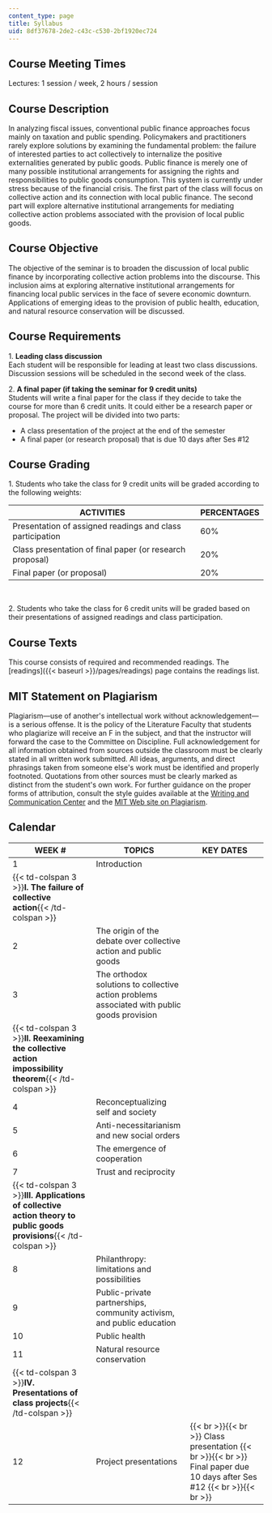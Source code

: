 ```yaml
---
content_type: page
title: Syllabus
uid: 8df37678-2de2-c43c-c530-2bf1920ec724
---
```


Course Meeting Times
--------------------

Lectures: 1 session / week, 2 hours / session

Course Description
------------------

In analyzing fiscal issues, conventional public finance approaches focus mainly on taxation and public spending. Policymakers and practitioners rarely explore solutions by examining the fundamental problem: the failure of interested parties to act collectively to internalize the positive externalities generated by public goods. Public finance is merely one of many possible institutional arrangements for assigning the rights and responsibilities to public goods consumption. This system is currently under stress because of the financial crisis. The first part of the class will focus on collective action and its connection with local public finance. The second part will explore alternative institutional arrangements for mediating collective action problems associated with the provision of local public goods.

Course Objective
----------------

The objective of the seminar is to broaden the discussion of local public finance by incorporating collective action problems into the discourse. This inclusion aims at exploring alternative institutional arrangements for financing local public services in the face of severe economic downturn. Applications of emerging ideas to the provision of public health, education, and natural resource conservation will be discussed.

Course Requirements
-------------------

1\. **Leading class discussion**  
Each student will be responsible for leading at least two class discussions. Discussion sessions will be scheduled in the second week of the class.

2\. **A final paper (if taking the seminar for 9 credit units)**  
Students will write a final paper for the class if they decide to take the course for more than 6 credit units. It could either be a research paper or proposal. The project will be divided into two parts:

*   A class presentation of the project at the end of the semester
*   A final paper (or research proposal) that is due 10 days after Ses #12

Course Grading
--------------

1\. Students who take the class for 9 credit units will be graded according to the following weights:

| ACTIVITIES | PERCENTAGES |
| --- | --- |
| Presentation of assigned readings and class participation | 60% |
| Class presentation of final paper (or research proposal) | 20% |
| Final paper (or proposal) | 20% 

  
 

2\. Students who take the class for 6 credit units will be graded based on their presentations of assigned readings and class participation.

Course Texts
------------

This course consists of required and recommended readings. The [readings]({{< baseurl >}}/pages/readings) page contains the readings list.

MIT Statement on Plagiarism
---------------------------

Plagiarism—use of another's intellectual work without acknowledgement—is a serious offense. It is the policy of the Literature Faculty that students who plagiarize will receive an F in the subject, and that the instructor will forward the case to the Committee on Discipline. Full acknowledgement for all information obtained from sources outside the classroom must be clearly stated in all written work submitted. All ideas, arguments, and direct phrasings taken from someone else's work must be identified and properly footnoted. Quotations from other sources must be clearly marked as distinct from the student's own work. For further guidance on the proper forms of attribution, consult the style guides available at the [Writing and Communication Center](http://cmsw.mit.edu/writing-and-communication-center/) and the [MIT Web site on Plagiarism](http://cmsw.mit.edu/writing-and-communication-center/avoiding-plagiarism/).

Calendar
--------

| WEEK # | TOPICS | KEY DATES |
| --- | --- | --- |
| 1 | Introduction | &nbsp; |
| {{< td-colspan 3 >}}**I. The failure of collective action**{{< /td-colspan >}} |||
| 2 | The origin of the debate over collective action and public goods | &nbsp; |
| 3 | The orthodox solutions to collective action problems associated with public goods provision | &nbsp; |
| {{< td-colspan 3 >}}**II. Reexamining the collective action impossibility theorem**{{< /td-colspan >}} |||
| 4 | Reconceptualizing self and society | &nbsp; |
| 5 | Anti-necessitarianism and new social orders | &nbsp; |
| 6 | The emergence of cooperation | &nbsp; |
| 7 | Trust and reciprocity | &nbsp; |
| {{< td-colspan 3 >}}**III. Applications of collective action theory to public goods provisions**{{< /td-colspan >}} |||
| 8 | Philanthropy: limitations and possibilities | &nbsp; |
| 9 | Public-private partnerships, community activism, and public education | &nbsp; |
| 10 | Public health | &nbsp; |
| 11 | Natural resource conservation | &nbsp; |
| {{< td-colspan 3 >}}**IV. Presentations of class projects**{{< /td-colspan >}} |||
| 12 | Project presentations |  {{< br >}}{{< br >}} Class presentation {{< br >}}{{< br >}} Final paper due 10 days after Ses #12 {{< br >}}{{< br >}}